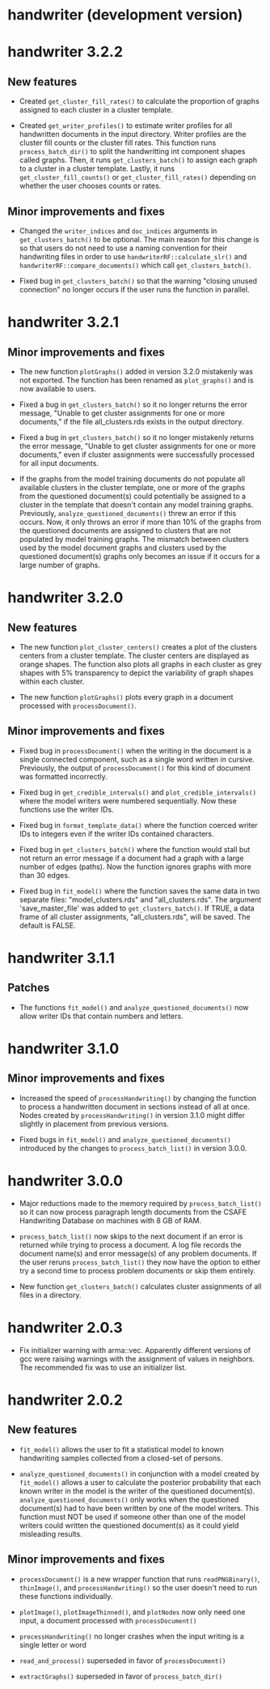 # handwriter (development version)

# handwriter 3.2.2

## New features

* Created `get_cluster_fill_rates()` to calculate the proportion of graphs assigned to each cluster in a cluster template.

* Created `get_writer_profiles()` to estimate writer profiles for all handwritten documents in the input directory. Writer profiles are the cluster fill counts or the cluster fill rates. This function runs `process_batch_dir()` to split the handwritting int component shapes called graphs. Then, it runs `get_clusters_batch()` to assign each graph to a cluster in a cluster template. Lastly, it runs `get_cluster_fill_counts()` or `get_cluster_fill_rates()` depending on whether the user chooses counts or rates.

## Minor improvements and fixes

* Changed the `writer_indices` and `doc_indices` arguments in `get_clusters_batch()` to be optional. The main reason for this change is so that users do not need to use a naming convention for their handwriting files in order to use `handwriterRF::calculate_slr()` and `handwriterRF::compare_documents()` which call `get_clusters_batch()`.

* Fixed bug in `get_clusters_batch()` so that the warning "closing unused connection" no longer occurs if the user runs the function in parallel.

# handwriter 3.2.1

## Minor improvements and fixes

* The new function `plotGraphs()` added in version 3.2.0 mistakenly was not exported. The function has been renamed as `plot_graphs()` and is now available to users.

* Fixed a bug in `get_clusters_batch()` so it no longer returns the error message, "Unable to get cluster assignments for one or more documents," if the file all_clusters.rds exists in the output directory.

* Fixed a bug in `get_clusters_batch()` so it no longer mistakenly returns the error message, "Unable to get cluster assignments for one or more documents," even if cluster assignments were successfully processed for all input documents.

* If the graphs from the model training documents do not populate all available clusters in the cluster template, one or more of the graphs from the questioned document(s) could potentially be assigned to a cluster in the template that doesn't contain any model training graphs. Previously, `analyze_questioned_documents()` threw an error if this occurs. Now, it only throws an error if more than 10% of the graphs from the questioned documents are assigned to clusters that are not populated by model training graphs. The mismatch between clusters used by the model document graphs and clusters used by the questioned document(s) graphs only becomes an issue if it occurs for a large number of graphs.

# handwriter 3.2.0

## New features

* The new function `plot_cluster_centers()` creates a plot of the clusters centers from a cluster template. The cluster centers are displayed as orange shapes. The function also plots all graphs in each cluster as grey shapes with 5% transparency to depict the variability of graph shapes within each cluster.

* The new function `plotGraphs()` plots every graph in a document processed with `processDocument()`.

## Minor improvements and fixes

* Fixed bug in `processDocument()` when the writing in the document is a single connected component, such as a single word written in cursive. Previously, the output of `processDocument()` for this kind of document was formatted incorrectly.

* Fixed bug in `get_credible_intervals()` and `plot_credible_intervals()` where the model writers were numbered sequentially. Now these functions use the writer IDs.

* Fixed bug in `format_template_data()` where the function coerced writer IDs to integers even if the writer IDs contained characters.

* Fixed bug in `get_clusters_batch()` where the function would stall but not return an error message if a document had a graph with a large number of edges (paths). Now the function ignores graphs with more than 30 edges.

* Fixed bug in `fit_model()` where the function saves the same data in two separate files: "model_clusters.rds" and "all_clusters.rds". The argument 'save_master_file' was added to `get_clusters_batch()`. If TRUE, a data frame of all cluster assignments, "all_clusters.rds", will be saved. The default is FALSE.

# handwriter 3.1.1

## Patches

* The functions `fit_model()` and `analyze_questioned_documents()` now allow writer IDs that contain numbers and letters.


# handwriter 3.1.0

## Minor improvements and fixes

* Increased the speed of `processHandwriting()` by changing the function to process a handwritten document in sections instead of all at once. Nodes created by `processHandwriting()` in version 3.1.0 might differ slightly in placement from previous versions. 

* Fixed bugs in `fit_model()` and `analyze_questioned_documents()` introduced by the changes to `process_batch_list()` in version 3.0.0.

# handwriter 3.0.0

* Major reductions made to the memory required by `process_batch_list()` so it can now process paragraph length documents from the CSAFE Handwriting Database on machines with 8 GB of RAM.

* `process_batch_list()` now skips to the next document if an error is returned while trying to process a document. A log file records the document name(s) and error message(s) of any problem documents. If the user reruns `process_batch_list()` they now have the option to either try a second time to process problem documents or skip them entirely.

* New function `get_clusters_batch()` calculates cluster assignments of all files in a directory.


# handwriter 2.0.3

* Fix initializer warning with arma::vec. Apparently different versions of gcc were raising warnings with the assignment of values in neighbors. The recommended fix was to use an initializer list.


# handwriter 2.0.2

## New features

* `fit_model()` allows the user to fit a statistical model to known handwriting samples collected from a closed-set of persons.

* `analyze_questioned_documents()` in conjunction with a model created by `fit_model()` allows a user to calculate the posterior probability that each known writer in the model is the writer of the questioned document(s). `analyze_questioned_documents()` only works when the questioned document(s) had to have been written by one of the model writers. This function must NOT be used if someone other than one of the model writers could written the questioned document(s) as it could yield misleading results.

## Minor improvements and fixes

* `processDocument()` is a new wrapper function that runs `readPNGBinary()`, `thinImage()`, and `processHandwriting()` so the user doesn't need to run these functions individually.

* `plotImage()`, `plotImageThinned()`, and `plotNodes` now only need one input, a document processed with `processDocument()`

* `processHandwriting()` no longer crashes when the input writing is a single letter or word

* `read_and_process()` superseded in favor of `processDocument()`

* `extractGraphs()` superseded in favor of `process_batch_dir()`
